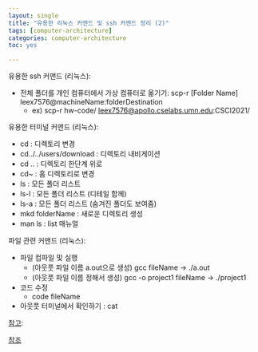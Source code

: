 ```yaml
---
layout: single
title: "유용한 리눅스 커맨드 및 ssh 커멘드 정리 (2)"
tags: [computer-architecture]
categories: computer-architecture
toc: yes

---
```


유용한 ssh 커맨드 (리눅스):

- 전체 폴더를 개인 컴퓨터에서 가상 컴퓨터로 옮기기: scp-r [Folder Name] leex7576@machineName:folderDestination
  - ex) scp-r hw-code/ leex7576@apollo.cselabs.umn.edu:CSCI2021/

유용한 터미널 커맨드 (리눅스):

- cd : 디렉토리 변경
- cd../../users/download : 디렉토리 내비게이션
- cd .. : 디렉토리 한단계 위로
- cd~ : 홈 디렉토리로 변경
- ls : 모든 폴더 리스트
- ls-l : 모든 폴더 리스트 (디테일 함께)
- ls-a : 모든 폴더 리스트 (숨겨진 폴더도 보여줌)
- mkd folderName : 새로운 디렉토리 생성
- man ls : list 매뉴얼

파일 관련 커맨드 (리눅스):

- 파일 컴파일 및 실행
  - (아웃풋 파일 이름 a.out으로 생성) gcc fileName -> ./a.out
  -  (아웃풋 파일 이름 정해서 생성) gcc -o project1 fileName -> ./project1 
- 코드 수정
  - code fileName
- 아웃풋 터미널에서 확인하기 : cat

<u>참고</u>: 

<u>참조</u>



